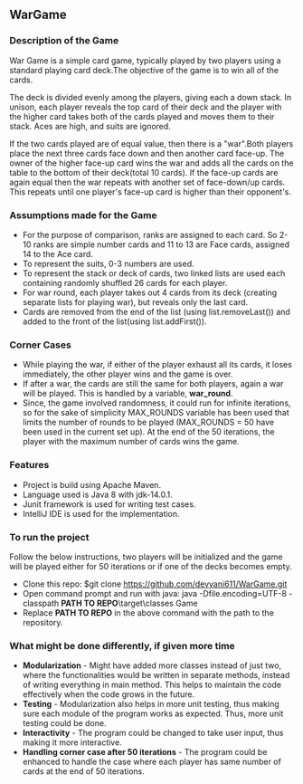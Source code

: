 ## WarGame

### Description of the Game

War Game is a simple card game, typically played by two players using a standard playing card deck.The objective of the game is to win all of the cards.
</br>

The deck is divided evenly among the players, giving each a down stack. In unison, each player reveals the top card of their deck and the player with the higher card takes both of the cards played and moves them to their stack. Aces are high, and suits are ignored.
</br>

If the two cards played are of equal value, then there is a "war".Both players place the next three cards face down and then another card face-up. The owner of the higher face-up card wins the war and adds all the cards on the table to the bottom of their deck(total 10 cards). If the face-up cards are again equal then the war repeats with another set of face-down/up cards. This repeats until one player's face-up card is higher than their opponent's.

### Assumptions made for the Game

* For the purpose of comparison, ranks are assigned to each card. So 2- 10 ranks are simple number cards and 11 to 13 are Face cards, assigned 14 to the Ace card.
* To represent the suits, 0-3 numbers are used.
* To represent the stack or deck of cards, two linked lists are used each containing randomly shuffled 26 cards for each player.
* For war round, each player takes out 4 cards from its deck (creating separate lists for playing war), but reveals only the last card.
* Cards are removed from the end of the list (using list.removeLast()) and added to the front of the list(using list.addFirst()).

### Corner Cases

* While playing the war, if either of the player exhaust all its cards, it loses immediately, the other player wins and the game is over.
* If after a war, the cards are still the same for both players, again a war will be played. This is handled by a variable, **war_round**.
* Since, the game involved randomness, it could run for infinite iterations, so for the sake of simplicity MAX_ROUNDS variable has been used that limits the number of rounds to be played (MAX_ROUNDS = 50 have been used in the current set up). At the end of the 50 iterations, the player with the maximum number of cards wins the game.


### Features

* Project is build using Apache Maven.
* Language used is Java 8 with jdk-14.0.1.
* Junit framework is used for writing test cases.
* IntelliJ IDE is used for the implementation.

### To run the project

Follow the below instructions, two players will be initialized and the game will be played either for 50 iterations or if one of the decks becomes empty.

* Clone this repo: $git clone https://github.com/devyani611/WarGame.git
* Open command prompt and run with java: java -Dfile.encoding=UTF-8 -classpath **PATH TO REPO**\target\classes Game
* Replace **PATH TO REPO** in the above command with the path to the repository.

### What might be done differently, if given more time

* **Modularization** - Might have added more classes instead of just two, where the functionalities would be written in 
separate methods, instead of writing everything in main method. This helps to maintain the code effectively when the code grows in the future.
* **Testing** - Modularization also helps in more unit testing, thus making sure each module of the program works as expected.
Thus, more unit testing could be done.
* **Interactivity** - The program could be changed to take user input, thus making it more interactive.
* **Handling corner case after 50 iterations** - The program could be enhanced to handle the case where each player has same number of cards at the end of 50 iterations.



